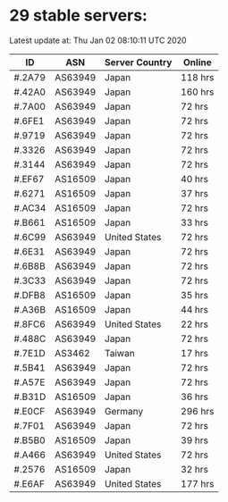 # 29 stable servers:

Latest update at: Thu Jan 02 08:10:11 UTC 2020

| ID | ASN | Server Country | Online |
| -- | --- | -------------- | ------ |
| #.2A79 | AS63949 | Japan | 118 hrs |
| #.42A0 | AS63949 | Japan | 160 hrs |
| #.7A00 | AS63949 | Japan | 72 hrs |
| #.6FE1 | AS63949 | Japan | 72 hrs |
| #.9719 | AS63949 | Japan | 72 hrs |
| #.3326 | AS63949 | Japan | 72 hrs |
| #.3144 | AS63949 | Japan | 72 hrs |
| #.EF67 | AS16509 | Japan | 40 hrs |
| #.6271 | AS16509 | Japan | 37 hrs |
| #.AC34 | AS16509 | Japan | 72 hrs |
| #.B661 | AS16509 | Japan | 33 hrs |
| #.6C99 | AS63949 | United States | 72 hrs |
| #.6E31 | AS63949 | Japan | 72 hrs |
| #.6B8B | AS63949 | Japan | 72 hrs |
| #.3C33 | AS63949 | Japan | 72 hrs |
| #.DFB8 | AS16509 | Japan | 35 hrs |
| #.A36B | AS16509 | Japan | 44 hrs |
| #.8FC6 | AS63949 | United States | 22 hrs |
| #.488C | AS63949 | Japan | 72 hrs |
| #.7E1D | AS3462 | Taiwan | 17 hrs |
| #.5B41 | AS63949 | Japan | 72 hrs |
| #.A57E | AS63949 | Japan | 72 hrs |
| #.B31D | AS16509 | Japan | 36 hrs |
| #.E0CF | AS63949 | Germany | 296 hrs |
| #.7F01 | AS63949 | Japan | 72 hrs |
| #.B5B0 | AS16509 | Japan | 39 hrs |
| #.A466 | AS63949 | United States | 72 hrs |
| #.2576 | AS16509 | Japan | 32 hrs |
| #.E6AF | AS63949 | United States | 177 hrs |


